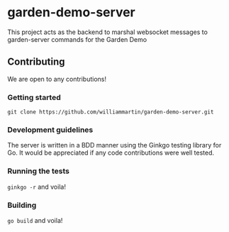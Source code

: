 # garden-demo-server
This project acts as the backend to marshal websocket messages to garden-server commands for the Garden Demo

## Contributing
We are open to any contributions!

### Getting started
`git clone https://github.com/williammartin/garden-demo-server.git`

### Development guidelines
The server is written in a BDD manner using the Ginkgo testing library for Go. It would be appreciated if any code contributions were well tested.

### Running the tests
`ginkgo -r` and voila!

### Building
`go build` and voila!
